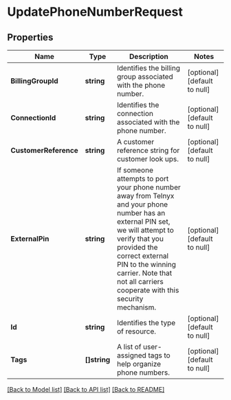 # UpdatePhoneNumberRequest

## Properties
Name | Type | Description | Notes
------------ | ------------- | ------------- | -------------
**BillingGroupId** | **string** | Identifies the billing group associated with the phone number. | [optional] [default to null]
**ConnectionId** | **string** | Identifies the connection associated with the phone number. | [optional] [default to null]
**CustomerReference** | **string** | A customer reference string for customer look ups. | [optional] [default to null]
**ExternalPin** | **string** | If someone attempts to port your phone number away from Telnyx and your phone number has an external PIN set, we will attempt to verify that you provided the correct external PIN to the winning carrier. Note that not all carriers cooperate with this security mechanism. | [optional] [default to null]
**Id** | **string** | Identifies the type of resource. | [optional] [default to null]
**Tags** | **[]string** | A list of user-assigned tags to help organize phone numbers. | [optional] [default to null]

[[Back to Model list]](../README.md#documentation-for-models) [[Back to API list]](../README.md#documentation-for-api-endpoints) [[Back to README]](../README.md)

